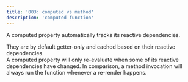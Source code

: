 ```yaml
---
title: '003: computed vs method'
description: 'computed function'
---
```


A computed property automatically tracks its reactive dependencies.

They are by default getter-only and cached based on their reactive dependencies.\
A computed property will only re-evaluate when some of its reactive dependencies have changed.
In comparison, a method invocation will always run the function whenever a re-render happens.
